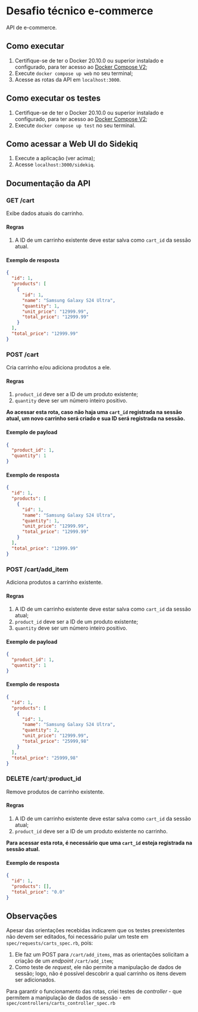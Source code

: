 # Desafio técnico e-commerce

API de e-commerce.

## Como executar

1. Certifique-se de ter o Docker 20.10.0 ou superior instalado e configurado, para ter acesso ao [Docker Compose V2](https://docs.docker.com/compose/releases/migrate/);
2. Execute `docker compose up web` no seu terminal;
3. Acesse as rotas da API em `localhost:3000`.

## Como executar os testes

1. Certifique-se de ter o Docker 20.10.0 ou superior instalado e configurado, para ter acesso ao [Docker Compose V2](https://docs.docker.com/compose/releases/migrate/);
2. Execute `docker compose up test` no seu terminal.

## Como acessar a Web UI do Sidekiq

1. Execute a aplicação (ver acima);
2. Acesse `localhost:3000/sidekiq`.

## Documentação da API

### GET /cart

Exibe dados atuais do carrinho.

#### Regras

1. A ID de um carrinho existente deve estar salva como `cart_id` da sessão atual.

#### Exemplo de resposta

```json
{
  "id": 1,
  "products": [
    {
      "id": 1,
      "name": "Samsung Galaxy S24 Ultra",
      "quantity": 1,
      "unit_price": "12999.99",
      "total_price": "12999.99"
    }
  ],
  "total_price": "12999.99"
}
```

### POST /cart

Cria carrinho e/ou adiciona produtos a ele.

#### Regras

1. `product_id` deve ser a ID de um produto existente;
2. `quantity` deve ser um número inteiro positivo.

**Ao acessar esta rota, caso não haja uma `cart_id` registrada na sessão atual, um novo carrinho será criado e sua ID será registrada na sessão.**

#### Exemplo de payload

```json
{
  "product_id": 1,
  "quantity": 1
}
```

#### Exemplo de resposta

```json
{
  "id": 1,
  "products": [
    {
      "id": 1,
      "name": "Samsung Galaxy S24 Ultra",
      "quantity": 1,
      "unit_price": "12999.99",
      "total_price": "12999.99"
    }
  ],
  "total_price": "12999.99"
}
```

### POST /cart/add_item

Adiciona produtos a carrinho existente.

#### Regras

1. A ID de um carrinho existente deve estar salva como `cart_id` da sessão atual;
2. `product_id` deve ser a ID de um produto existente;
3. `quantity` deve ser um número inteiro positivo.

#### Exemplo de payload

```json
{
  "product_id": 1,
  "quantity": 1
}
```

#### Exemplo de resposta

```json
{
  "id": 1,
  "products": [
    {
      "id": 1,
      "name": "Samsung Galaxy S24 Ultra",
      "quantity": 2,
      "unit_price": "12999.99",
      "total_price": "25999,98"
    }
  ],
  "total_price": "25999,98"
}
```

### DELETE /cart/:product_id

Remove produtos de carrinho existente.

#### Regras

1. A ID de um carrinho existente deve estar salva como `cart_id` da sessão atual;
2. `product_id` deve ser a ID de um produto existente no carrinho.

**Para acessar esta rota, é necessário que uma `cart_id` esteja registrada na sessão atual.**

#### Exemplo de resposta

```json
{
  "id": 1,
  "products": [],
  "total_price": "0.0"
}
```

## Observações

Apesar das orientações recebidas indicarem que os testes preexistentes não devem ser editados, foi necessário pular um teste em `spec/requests/carts_spec.rb`, pois:

1. Ele faz um POST para `/cart/add_items`, mas as orientações solicitam a criação de um _endpoint_ `/cart/add_item`;
2. Como teste de _request_, ele não permite a manipulação de dados de sessão; logo, não é possível descobrir a qual carrinho os itens devem ser adicionados.

Para garantir o funcionamento das rotas, criei testes de _controller_ - que permitem a manipulação de dados de sessão - em `spec/controllers/carts_controller_spec.rb`
